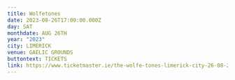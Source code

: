 ```yaml
---
title: Wolfetones
date: 2023-08-26T17:00:00.000Z
day: SAT
monthdate: AUG 26TH
year: "2023"
city: LIMERICK
venue: GAELIC GROUNDS
buttontext: TICKETS
link: https://www.ticketmaster.ie/the-wolfe-tones-limerick-city-26-08-2023/event/18005E4DDE2D405D
---
```

